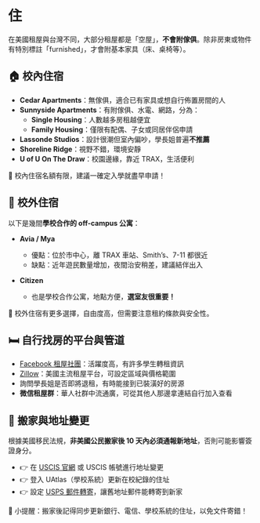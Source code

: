 # 住

在美國租屋與台灣不同，大部分租屋都是「空屋」，**不會附傢俱**。除非房東或物件有特別標註「furnished」，才會附基本家具（床、桌椅等）。

## 🏠 校內住宿

- **Cedar Apartments**：無傢俱，適合已有家具或想自行佈置房間的人
- **Sunnyside Apartments**：有附傢俱、水電、網路，分為：
  - **Single Housing**：人數越多房租越便宜
  - **Family Housing**：僅限有配偶、子女或同居伴侶申請
- **Lassonde Studios**：設計很潮但室內偏吵，學長姐普遍**不推薦**
- **Shoreline Ridge**：視野不錯，環境安靜
- **U of U On The Draw**：校園邊緣，靠近 TRAX，生活便利

📌 校內住宿名額有限，建議一確定入學就盡早申請！

## 🏢 校外住宿

以下是幾間**學校合作的 off-campus 公寓**：

- **Avia / Mya**
  - 優點：位於市中心，離 TRAX 車站、Smith’s、7-11 都很近
  - 缺點：近年遊民數量增加，夜間治安稍差，建議結伴出入

- **Citizen**
  - 也是學校合作公寓，地點方便，**選室友很重要！**

📌 校外住宿有更多選擇，自由度高，但需要注意租約條款與安全性。

## 🛏️ 自行找房的平台與管道

- [Facebook 租屋社團](https://www.facebook.com/groups/675656609223294/)：活躍度高，有許多學生轉租資訊
- [Zillow](https://www.zillow.com/salt-lake-city-ut/rentals/)：美國主流租屋平台，可設定區域與價格範圍
- 詢問學長姐是否即將退租，有時能接到已裝潢好的房源
- **微信租屋群**：華人社群中流通廣，可從其他人那邊拿連結自行加入查看

## 🚚 搬家與地址變更

根據美國移民法規，**非美國公民搬家後 10 天內必須通報新地址**，否則可能影響簽證身分。

- 👉 在 [USCIS 官網](https://www.uscis.gov/addresschange) 或 USCIS 帳號進行地址變更
- 👉 登入 UAtlas（學校系統）更新在校紀錄的住址
- 👉 設定 [USPS 郵件轉寄](https://www.usps.com/manage/forward.htm)，讓舊地址郵件能轉寄到新家

📌 小提醒：搬家後記得同步更新銀行、電信、學校系統的住址，以免文件寄錯！
